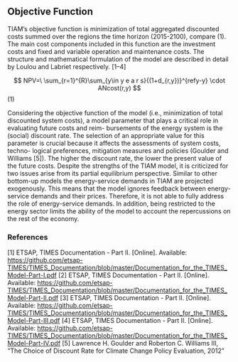 ## Objective Function


TIAM’s objective function is minimization of total aggregated discounted costs summed over the regions the time horizon (2015-2100), compare (1). The main cost components included in this function are the investment costs and fixed and variable operation and maintenance costs. The structure and mathematical formulation of the model are described in detail by Loulou and Labriet respectively. [1–4]

$$  NPV=\ \sum_{r=1}^{R}\sum_{y\in y e a r s}{(1+d_{r,y})}^{refy-y} \cdot ANcost(r,y) $$	(1)

Considering the objective function of the model (i.e., minimization of total discounted system costs), a model parameter that plays a critical role in evaluating future costs and reim- bursements of the energy system is the (social) discount rate. The selection of an appropriate value for this parameter is crucial because it affects the assessments of system costs, techno- logical preferences, mitigation measures and policies (Goulder and Williams [5]). The higher the discount rate, the lower the present value of the future costs.
Despite the strengths of the TIAM model, it is criticized for two issues arise from its partial equilibrium perspective. Similar to other bottom-up models the energy-service demands in TIAM are projected exogenously. This means that the model ignores feedback between energy-service demands and their prices. Therefore, it is not able to fully address the role of energy-service demands. In addition, being restricted to the energy sector limits the ability of the model to account the repercussions on the rest of the economy. 

### References
[1]	ETSAP, TIMES Documentation - Part II. [Online]. Available: https://github.com/etsap-TIMES/TIMES_Documentation/blob/master/Documentation_for_the_TIMES_Model-Part-I.pdf 
[2]	ETSAP, TIMES Documentation - Part II. [Online]. Available: https://github.com/etsap-TIMES/TIMES_Documentation/blob/master/Documentation_for_the_TIMES_Model-Part-II.pdf 
[3]	ETSAP, TIMES Documentation - Part II. [Online]. Available: https://github.com/etsap-TIMES/TIMES_Documentation/blob/master/Documentation_for_the_TIMES_Model-Part-III.pdf 
[4]	ETSAP, TIMES Documentation - Part II. [Online]. Available: https://github.com/etsap-TIMES/TIMES_Documentation/blob/master/Documentation_for_the_TIMES_Model-Part-IV.pdf 
[5]	Lawrence H. Goulder and Roberton C. Williams III, “The Choice of Discount Rate for Climate Change Policy Evaluation, 2012”
